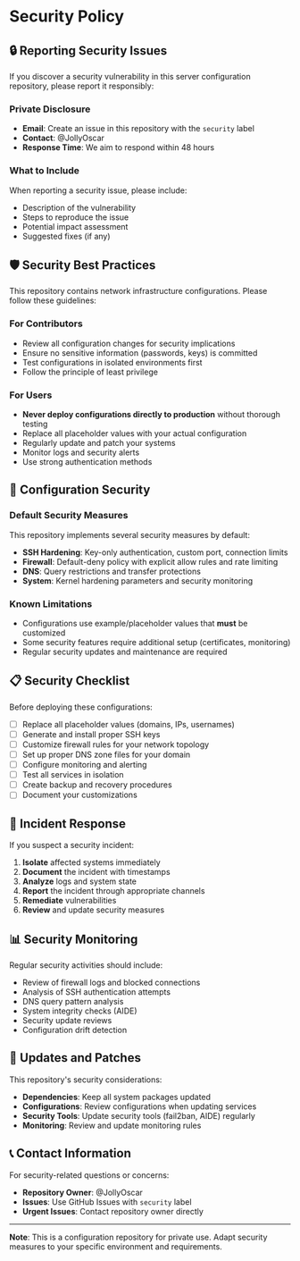 # Security Policy

## 🔒 Reporting Security Issues

If you discover a security vulnerability in this server configuration repository, please report it responsibly:

### Private Disclosure

- **Email**: Create an issue in this repository with the `security` label
- **Contact**: @JollyOscar
- **Response Time**: We aim to respond within 48 hours

### What to Include

When reporting a security issue, please include:
- Description of the vulnerability
- Steps to reproduce the issue
- Potential impact assessment
- Suggested fixes (if any)

## 🛡️ Security Best Practices

This repository contains network infrastructure configurations. Please follow these guidelines:

### For Contributors
- Review all configuration changes for security implications
- Ensure no sensitive information (passwords, keys) is committed
- Test configurations in isolated environments first
- Follow the principle of least privilege

### For Users
- **Never deploy configurations directly to production** without thorough testing
- Replace all placeholder values with your actual configuration
- Regularly update and patch your systems
- Monitor logs and security alerts
- Use strong authentication methods

## 🔧 Configuration Security

### Default Security Measures
This repository implements several security measures by default:

- **SSH Hardening**: Key-only authentication, custom port, connection limits
- **Firewall**: Default-deny policy with explicit allow rules and rate limiting  
- **DNS**: Query restrictions and transfer protections
- **System**: Kernel hardening parameters and security monitoring

### Known Limitations
- Configurations use example/placeholder values that **must** be customized
- Some security features require additional setup (certificates, monitoring)
- Regular security updates and maintenance are required

## 📋 Security Checklist

Before deploying these configurations:

- [ ] Replace all placeholder values (domains, IPs, usernames)
- [ ] Generate and install proper SSH keys
- [ ] Customize firewall rules for your network topology
- [ ] Set up proper DNS zone files for your domain
- [ ] Configure monitoring and alerting
- [ ] Test all services in isolation
- [ ] Create backup and recovery procedures
- [ ] Document your customizations

## 🚨 Incident Response

If you suspect a security incident:

1. **Isolate** affected systems immediately
2. **Document** the incident with timestamps
3. **Analyze** logs and system state
4. **Report** the incident through appropriate channels
5. **Remediate** vulnerabilities
6. **Review** and update security measures

## 📊 Security Monitoring

Regular security activities should include:

- Review of firewall logs and blocked connections
- Analysis of SSH authentication attempts
- DNS query pattern analysis
- System integrity checks (AIDE)
- Security update reviews
- Configuration drift detection

## 🔄 Updates and Patches

This repository's security considerations:

- **Dependencies**: Keep all system packages updated
- **Configurations**: Review configurations when updating services
- **Security Tools**: Update security tools (fail2ban, AIDE) regularly
- **Monitoring**: Review and update monitoring rules

## 📞 Contact Information

For security-related questions or concerns:
- **Repository Owner**: @JollyOscar
- **Issues**: Use GitHub Issues with `security` label
- **Urgent Issues**: Contact repository owner directly

---

**Note**: This is a configuration repository for private use. Adapt security measures to your specific environment and requirements.